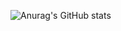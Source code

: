 ![Anurag's GitHub stats](https://github-readme-stats.vercel.app/api?username=hustzxd&show_icons=true&theme=transparent)

